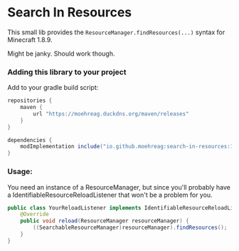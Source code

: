 # Search In Resources

This small lib provides the `ResourceManager.findResources(...)` syntax for Minecraft 1.8.9.

Might be janky. Should work though.

### Adding this library to your project

Add to your gradle build script:

```groovy
repositories {
    maven {
        url "https://moehreag.duckdns.org/maven/releases"
    }
}

dependencies {
    modImplementation include("io.github.moehreag:search-in-resources:1.0.+")
}
```

### Usage:
You need an instance of a ResourceManager, 
but since you'll probably have a IdentifiableResourceReloadListener that won't be a problem for you.


```java
public class YourReloadListener implements IdentifiableResourceReloadListener {
    @Override
    public void reload(ResourceManager resourceManager) {
        ((SearchableResourceManager)resourceManager).findResources();
    }
}
```
